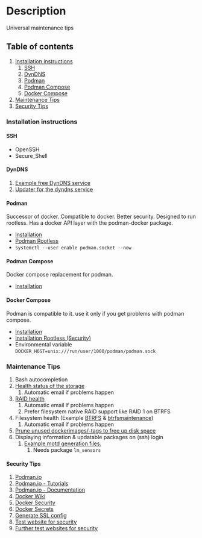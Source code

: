 # Description

Universal maintenance tips

## Table of contents

1. [Installation instructions](#installation-instructions)
    1. [SSH](#ssh)
    1. [DynDNS](#dyndns)
    1. [Podman](#podman)
    1. [Podman Compose](#podman-compose)
    1. [Docker Compose](#docker-compose)
1. [Maintenance Tips](#maintenance-tips)
1. [Security Tips](#security-tips)

### Installation instructions

#### SSH

- OpenSSH
- Secure_Shell

#### DynDNS

1. [Example free DynDNS service](https://freedns.afraid.org/)
1. [Updater for the dyndns service](examples/dyndns)

#### Podman

Successor of docker. Compatible to docker. Better security. Designed to run rootless.
Has a docker API layer with the podman-docker package.

- [Installation](https://podman.io/)
- [Podman Rootless](https://github.com/containers/podman/blob/main/docs/tutorials/rootless_tutorial.md)
- `systemctl --user enable podman.socket --now`

#### Podman Compose

Docker compose replacement for podman.

- [Installation](https://github.com/containers/podman-compose)

#### Docker Compose

Podman is compatible to it. use it only if you get problems with podman compose.

- [Installation](https://docs.docker.com/compose/)
- [Installation Rootless (Security)](https://docs.docker.com/engine/security/rootless/)
- Environmental variable `DOCKER_HOST=unix:///run/user/1000/podman/podman.sock`

### Maintenance Tips

1. Bash autocompletion
2. [Health status of the storage](https://wiki.archlinux.org/title/S.M.A.R.T.)
    1. Automatic email if problems happen
3. [RAID health](https://wiki.archlinux.org/title/RAID#RAID_Maintenance)
    1. Automatic email if problems happen
    2. Prefer filesystem native RAID support like RAID 1 on BTRFS
4. Filesystem health (Example [BTRFS](https://wiki.archlinux.org/title/btrfs) & [btrfsmaintenance](https://aur.archlinux.org/packages/btrfsmaintenance/))
    1. Automatic email if problems happen
5. [Prune unused dockerimages/-tags to free up disk space](examples/podman/prune)
6. Displaying information & updatable packages on (ssh) login
    1. [Example motd generation files.](examples/motd)
        1. Needs package `lm_sensors`

#### Security Tips

1. [Podman.io](https://podman.io/)
1. [Podman.io - Tutorials](https://docs.podman.io/en/latest/Tutorials.html)
1. [Podman.io - Documentation](https://docs.podman.io/en/latest/)
1. [Docker Wiki](https://docs.docker.com/)
1. [Docker Security](https://docs.docker.com/engine/security/)
1. [Docker Secrets](https://docs.docker.com/engine/swarm/secrets/)
1. [Generate SSL config](https://ssl-config.mozilla.org/)
1. [Test website for security](https://www.ssllabs.com/ssltest/)
1. [Further test websites for security](https://geekflare.com/de/ssl-test-certificate/)
